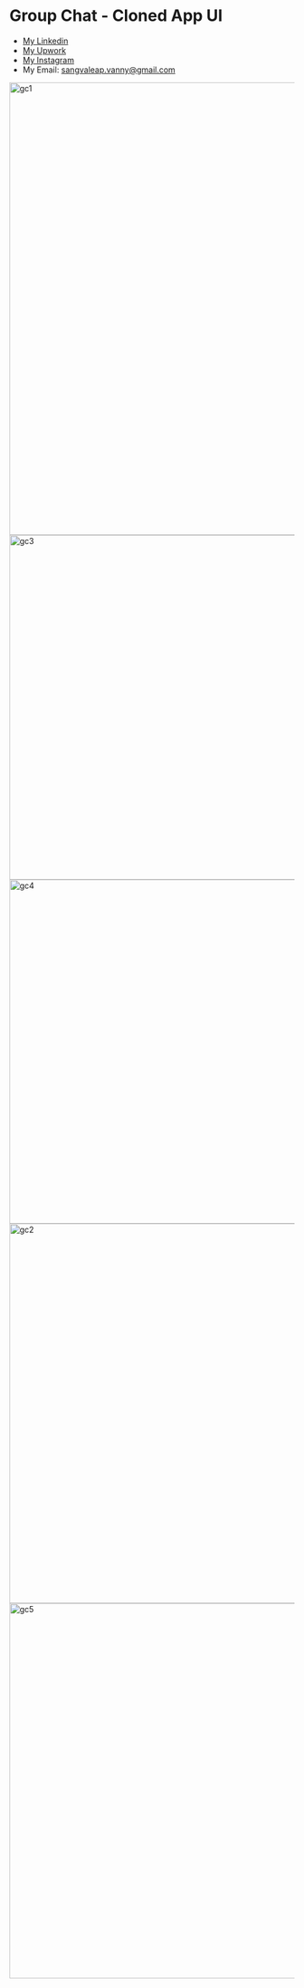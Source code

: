 # Group Chat - Cloned App UI

- [My Linkedin](https://www.linkedin.com/in/sangvaleap-vanny-353b25aa/)
- [My Upwork](https://www.upwork.com/freelancers/~01482fe63544bbcb48)
- [My Instagram](https://www.instagram.com/sangvaleap.v/)
- My Email: sangvaleap.vanny@gmail.com
<img width="800" alt="gc1" src="https://user-images.githubusercontent.com/86506519/144237675-1467429c-90f6-4fa6-8e07-6e2c61cb4e45.png">
<img width="609" alt="gc3" src="https://user-images.githubusercontent.com/86506519/144237708-9fbc4b5f-27e2-45ce-93bd-59c8e9b4eb57.png">
<img width="608" alt="gc4" src="https://user-images.githubusercontent.com/86506519/144237722-ac940e09-f979-4c27-9350-aee376a5ccad.png">
<img width="671" alt="gc2" src="https://user-images.githubusercontent.com/86506519/144237734-6fc6573b-b940-48bc-a254-ac37973415cc.png">
<img width="663" alt="gc5" src="https://user-images.githubusercontent.com/86506519/144237741-b00d9b14-6726-47cf-8d68-6d2a339547d0.png">
